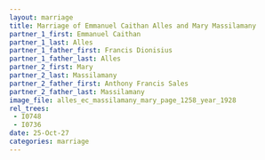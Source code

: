 ```yaml
---
layout: marriage
title: Marriage of Emmanuel Caithan Alles and Mary Massilamany
partner_1_first: Emmanuel Caithan
partner_1_last: Alles
partner_1_father_first: Francis Dionisius
partner_1_father_last: Alles
partner_2_first: Mary
partner_2_last: Massilamany
partner_2_father_first: Anthony Francis Sales
partner_2_father_last: Massilamany
image_file: alles_ec_massilamany_mary_page_1258_year_1928
rel_trees:
 - I0748
 - I0736
date: 25-Oct-27
categories: marriage
---
```


